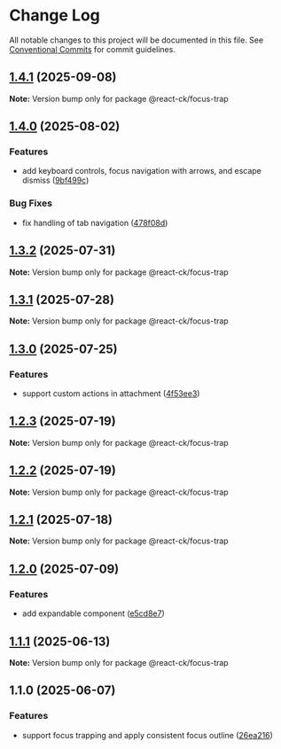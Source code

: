 # Change Log

All notable changes to this project will be documented in this file.
See [Conventional Commits](https://conventionalcommits.org) for commit guidelines.

## [1.4.1](https://github.com/abelflopes/react-ck/compare/@react-ck/focus-trap@1.4.0...@react-ck/focus-trap@1.4.1) (2025-09-08)

**Note:** Version bump only for package @react-ck/focus-trap





## [1.4.0](https://github.com/abelflopes/react-ck/compare/@react-ck/focus-trap@1.3.2...@react-ck/focus-trap@1.4.0) (2025-08-02)


### Features

* add keyboard controls, focus navigation with arrows, and escape dismiss ([9bf499c](https://github.com/abelflopes/react-ck/commit/9bf499c86cf2a4eb644d76fbe8bc204aacdfe670))


### Bug Fixes

* fix handling of tab navigation ([478f08d](https://github.com/abelflopes/react-ck/commit/478f08d2729e29acced3cbb47140c58de9a36646))



## [1.3.2](https://github.com/abelflopes/react-ck/compare/@react-ck/focus-trap@1.3.1...@react-ck/focus-trap@1.3.2) (2025-07-31)

**Note:** Version bump only for package @react-ck/focus-trap





## [1.3.1](https://github.com/abelflopes/react-ck/compare/@react-ck/focus-trap@1.3.0...@react-ck/focus-trap@1.3.1) (2025-07-28)

**Note:** Version bump only for package @react-ck/focus-trap





## [1.3.0](https://github.com/abelflopes/react-ck/compare/@react-ck/focus-trap@1.2.3...@react-ck/focus-trap@1.3.0) (2025-07-25)


### Features

* support custom actions in attachment ([4f53ee3](https://github.com/abelflopes/react-ck/commit/4f53ee38e1d1b4dc3aaf8f6ca710e780d36dbf77))



## [1.2.3](https://github.com/abelflopes/react-ck/compare/@react-ck/focus-trap@1.2.2...@react-ck/focus-trap@1.2.3) (2025-07-19)

**Note:** Version bump only for package @react-ck/focus-trap





## [1.2.2](https://github.com/abelflopes/react-ck/compare/@react-ck/focus-trap@1.2.1...@react-ck/focus-trap@1.2.2) (2025-07-19)

**Note:** Version bump only for package @react-ck/focus-trap





## [1.2.1](https://github.com/abelflopes/react-ck/compare/@react-ck/focus-trap@1.2.0...@react-ck/focus-trap@1.2.1) (2025-07-18)

**Note:** Version bump only for package @react-ck/focus-trap





## [1.2.0](https://github.com/abelflopes/react-ck/compare/@react-ck/focus-trap@1.1.1...@react-ck/focus-trap@1.2.0) (2025-07-09)


### Features

* add expandable component ([e5cd8e7](https://github.com/abelflopes/react-ck/commit/e5cd8e7c3362eb80bf798ffa83757b35d9b43df2))



## [1.1.1](https://github.com/abelflopes/react-ck/compare/@react-ck/focus-trap@1.1.0...@react-ck/focus-trap@1.1.1) (2025-06-13)

**Note:** Version bump only for package @react-ck/focus-trap





## 1.1.0 (2025-06-07)


### Features

* support focus trapping and apply consistent focus outline ([26ea216](https://github.com/abelflopes/react-ck/commit/26ea2167102a4d1c89f9bd937dc44949ef2a8b0e))
